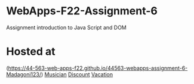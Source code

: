 # WebApps-F22-Assignment-6
Assignment introduction to Java Script and DOM
# Hosted at
(https://44-563-web-apps-f22.github.io/44563-webapps-assignment-6-Madagoni123/)
[Musician](  https://44-563-web-apps-f22.github.io/44563-webapps-assignment-6-Madagoni123/Musician.html)
[Discount]( https://44-563-web-apps-f22.github.io/44563-webapps-assignment-6-Madagoni123/Discount.html)
[Vacation]( https://44-563-web-apps-f22.github.io/44563-webapps-assignment-6-Madagoni123/Vacation.html)
